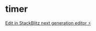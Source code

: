 # timer

[Edit in StackBlitz next generation editor ⚡️](https://stackblitz.com/~/github.com/tt123456780/timer)